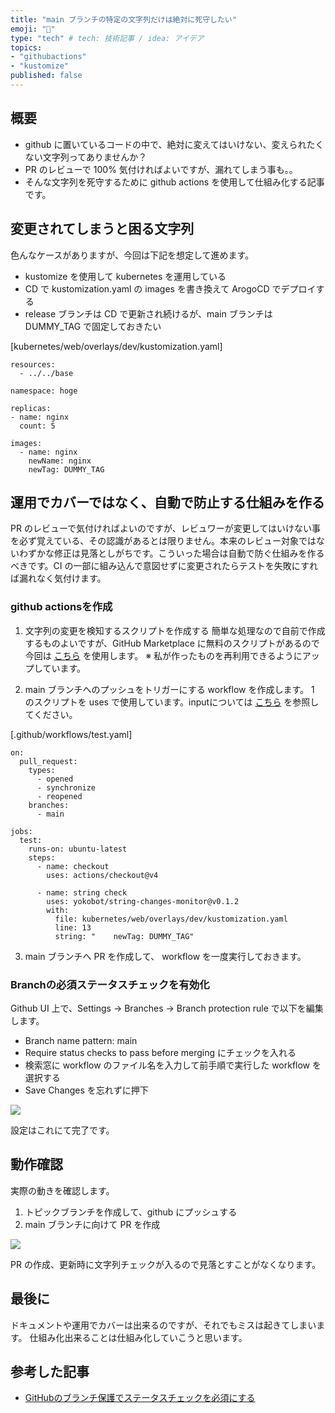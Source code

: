 ```yaml
---
title: "main ブランチの特定の文字列だけは絶対に死守したい"
emoji: "🔐"
type: "tech" # tech: 技術記事 / idea: アイデア
topics:
- "githubactions"
- "kustomize"
published: false
---
```


## 概要
  - github に置いているコードの中で、絶対に変えてはいけない、変えられたくない文字列ってありませんか？
  - PR のレビューで 100% 気付ければよいですが、漏れてしまう事も。。
  - そんな文字列を死守するために github actions を使用して仕組み化する記事です。

## 変更されてしまうと困る文字列
色んなケースがありますが、今回は下記を想定して進めます。

- kustomize を使用して kubernetes を運用している
- CD で kustomization.yaml の images を書き換えて ArogoCD でデプロイする
- release ブランチは CD で更新され続けるが、main ブランチは DUMMY_TAG で固定しておきたい

[kubernetes/web/overlays/dev/kustomization.yaml]

```
resources:
  - ../../base

namespace: hoge

replicas:
- name: nginx
  count: 5

images:
  - name: nginx
    newName: nginx
    newTag: DUMMY_TAG
```

## 運用でカバーではなく、自動で防止する仕組みを作る
PR のレビューで気付ければよいのですが、レビュワーが変更してはいけない事を必ず覚えている、その認識があるとは限りません。本来のレビュー対象ではないわずかな修正は見落としがちです。こういった場合は自動で防ぐ仕組みを作るべきです。CI の一部に組み込んで意図せずに変更されたらテストを失敗にすれば漏れなく気付けます。

### github actionsを作成

1. 文字列の変更を検知するスクリプトを作成する
  簡単な処理なので自前で作成するものよいですが、GitHub Marketplace に無料のスクリプトがあるので今回は [こちら](https://github.com/marketplace/actions/string-changes-monitor) を使用します。
  ※ 私が作ったものを再利用できるようにアップしています。

2. main ブランチへのプッシュをトリガーにする workflow を作成します。
  1 のスクリプトを uses で使用しています。inputについては [こちら](https://github.com/marketplace/actions/string-changes-monitor#inputs) を参照してください。

[.github/workflows/test.yaml]

```
on:
  pull_request:
    types:
      - opened
      - synchronize
      - reopened
    branches:
      - main

jobs:
  test:
    runs-on: ubuntu-latest
    steps:
      - name: checkout
        uses: actions/checkout@v4

      - name: string check
        uses: yokobot/string-changes-monitor@v0.1.2
        with:
          file: kubernetes/web/overlays/dev/kustomization.yaml
          line: 13
          string: "    newTag: DUMMY_TAG"
```

3. main ブランチへ PR を作成して、 workflow を一度実行しておきます。

### Branchの必須ステータスチェックを有効化

Github UI 上で、Settings -> Branches -> Branch protection rule で以下を編集します。

- Branch name pattern: main
- Require status checks to pass before merging にチェックを入れる
- 検索窓に workflow のファイル名を入力して前手順で実行した workflow を選択する
- Save Changes を忘れずに押下

![](https://storage.googleapis.com/zenn-user-upload/a5b58d7b3f0a-20240217.png)

設定はこれにて完了です。

## 動作確認

実際の動きを確認します。

1. トピックブランチを作成して、github にプッシュする
2. main ブランチに向けて PR を作成

![](https://storage.googleapis.com/zenn-user-upload/60e0f67fbc5d-20240217.png)

PR の作成、更新時に文字列チェックが入るので見落とすことがなくなります。

## 最後に

ドキュメントや運用でカバーは出来るのですが、それでもミスは起きてしまいます。
仕組み化出来ることは仕組み化していこうと思います。

## 参考した記事

- [GitHubのブランチ保護でステータスチェックを必須にする](https://dev.classmethod.jp/articles/github-branch-protection-make-status-checks-mandatory/)
